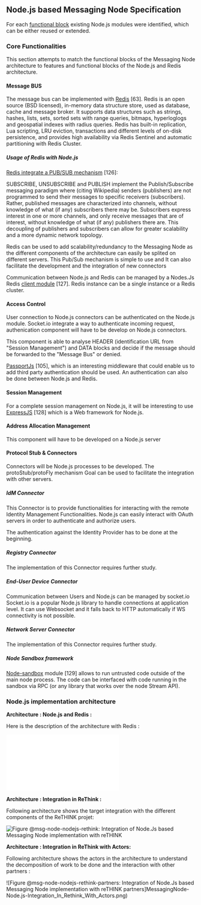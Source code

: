 Node.js based Messaging Node Specification
------------------------------------------

For each [functional block](msg-node-architecture.md) existing Node.js modules were identified, which can be either reused or extended.

### Core Functionalities

This section attempts to match the functional blocks of the Messaging Node architecture to features and functional blocks of the Node.js and Redis architecture.

#### Message BUS

The message bus can be implemented with [Redis](http://redis.io) [63]. Redis is an open source (BSD licensed), in-memory data structure store, used as database, cache and message broker. It supports data structures such as strings, hashes, lists, sets, sorted sets with range queries, bitmaps, hyperloglogs and geospatial indexes with radius queries. Redis has built-in replication, Lua scripting, LRU eviction, transactions and different levels of on-disk persistence, and provides high availability via Redis Sentinel and automatic partitioning with Redis Cluster.

##### Usage of Redis with Node.js

[Redis integrate a PUB/SUB mechanism](http://redis.io/topics/pubsub) [126]:

SUBSCRIBE, UNSUBSCRIBE and PUBLISH implement the Publish/Subscribe messaging paradigm where (citing Wikipedia) senders (publishers) are not programmed to send their messages to specific receivers (subscribers). Rather, published messages are characterized into channels, without knowledge of what (if any) subscribers there may be. Subscribers express interest in one or more channels, and only receive messages that are of interest, without knowledge of what (if any) publishers there are. This decoupling of publishers and subscribers can allow for greater scalability and a more dynamic network topology.

Redis can be used to add scalability/redundancy to the Messaging Node as the different components of the architecture can easily be splited on different servers. This Pub/Sub mechanism is simple to use and It can also facilitate the development and the integration of new connectors</br>

Communication between Node.js and Redis can be managed by a Nodes.Js Redis [client module](https://github.com/NodeRedis/node_redis) [127]. Redis instance can be a single instance or a Redis cluster.

#### Access Control

User connection to Node.js connectors can be authenticated on the Node.js module. Socket.io integrate a way to authenticate incoming request, authenication component will have to be develop on Node.js connectors.

This component is able to analyse HEADER (identification URL from "Session Management") and DATA blocks and decide if the message should be forwarded to the "Message Bus" or denied.

[PassportJs](http://passportjs.org/) [105], which is an interesting middleware that could enable us to add third party authentication should be used. An authentication can also be done between Node.js and Redis.

#### Session Management

For a complete session management on Node.js, it will be interesting to use [ExpressJS](http://expressjs.com/) [128] which is a Web framework for Node.js.

#### Address Allocation Management

This component will have to be developed on a Node.js server

#### Protocol Stub & Connectors

Connectors will be Node.js processes to be developed. The protoStub/protoFly mechanism Goal can be used to facilitate the integration with other servers.

##### IdM Connector

This Connector is to provide functionalities for interacting with the remote Identity Management Functionalities. Node.js can easily interact with OAuth servers in order to authenticate and authorize users.

The authentication against the Identity Provider has to be done at the beginning.

##### Registry Connector

The implementation of this Connector requires further study.

##### End-User Device Connector

Communication between Users and Node.js can be managed by socket.io Socket.io is a popular Node.js library to handle connections at application level. It can use Websocket and it falls back to HTTP automatically if WS connectivity is not possible.

##### Network Server Connector

The implementation of this Connector requires further study.

##### Node Sandbox framework

[Node-sandbox](https://www.npmjs.com/package/node-sandbox) module [129] allows to run untrusted code outside of the main node process. The code can be interfaced with code running in the sandbox via RPC (or any library that works over the node Stream API).

### Node.js implementation architecture

**Architecture : Node.js and Redis :**

Here is the description of the architecture with Redis :

![Figure @msg-node-nodejs-redis-implementation: Messaging Node implementation with Node.Js and Redis](MessagingNode-Node.js)

**Architecture : Integration in ReThink :**

Following architecture shows the target integration with the different components of the ReTHINK projet:

![Figure @msg-node-nodejs-rethink: Integration of Node.Js based Messaging Node implementation with reTHINK](MessagingNode-Node.js-Integration_In_Rethink.png)

**Architecture : Integration in ReThink with Actors:**

Following architecture shows the actors in the architecture to understand the decomposition of work to be done and the interaction with other partners :

![Figure @msg-node-nodejs-rethink-partners: Integration of Node.Js based Messaging Node implementation with reTHINK partners]MessagingNode-Node.js-Integration_In_Rethink_With_Actors.png)
